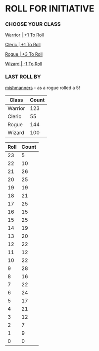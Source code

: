 # ROLL FOR INITIATIVE
### CHOOSE YOUR CLASS

[Warrior | +1 To Roll](https://github.com/benjaminsampica/benjaminsampica/issues/new?title=roll%7Cwarrior&body=Just+click+%27Submit+new+issue%27.)

[Cleric | +1 To Roll](https://github.com/benjaminsampica/benjaminsampica/issues/new?title=roll%7Ccleric&body=Just+click+%27Submit+new+issue%27.)

[Rogue | +3 To Roll](https://github.com/benjaminsampica/benjaminsampica/issues/new?title=roll%7Crogue&body=Just+click+%27Submit+new+issue%27.)

[Wizard | -1 To Roll](https://github.com/benjaminsampica/benjaminsampica/issues/new?title=roll%7Cwizard&body=Just+click+%27Submit+new+issue%27.)
### LAST ROLL BY
[mishmanners](https://www.github.com/mishmanners) - as a rogue rolled a 5!

|Class|Count|
|-|-|
|Warrior|123|
|Cleric|55|
|Rogue|144|
|Wizard|100|

|Roll|Count|
|-|-|
|23|5
|22|10
|21|26
|20|25
|19|19
|18|21
|17|25
|16|15
|15|25
|14|19
|13|20
|12|22
|11|12
|10|22
|9|28
|8|16
|7|22
|6|24
|5|17
|4|21
|3|12
|2|7
|1|9
|0|0

